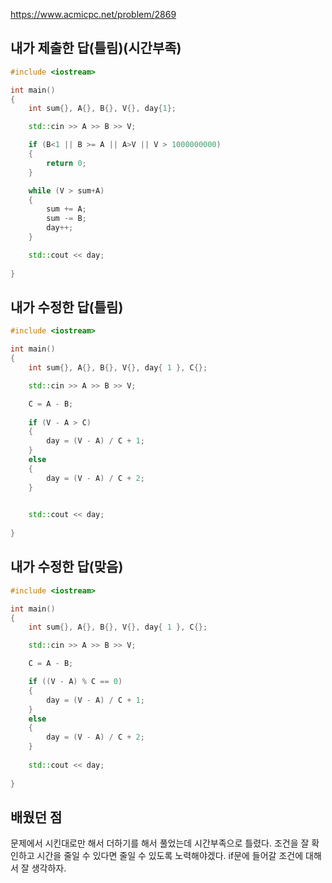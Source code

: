 https://www.acmicpc.net/problem/2869

내가 제출한 답(틀림)(시간부족)
----------
```cpp
#include <iostream>

int main()
{
	int sum{}, A{}, B{}, V{}, day{1};

	std::cin >> A >> B >> V;

	if (B<1 || B >= A || A>V || V > 1000000000)
	{
		return 0;
	}

	while (V > sum+A)
	{
		sum += A;
		sum -= B;
		day++;
	}

	std::cout << day;
	
}
```

내가 수정한 답(틀림)
----------
```cpp
#include <iostream>

int main()
{
	int sum{}, A{}, B{}, V{}, day{ 1 }, C{};

	std::cin >> A >> B >> V;

	C = A - B;
	
	if (V - A > C)
	{
		day = (V - A) / C + 1;
	}
	else
	{
		day = (V - A) / C + 2;
	}
	

	std::cout << day;
	
}
```

내가 수정한 답(맞음)
-----------
```cpp
#include <iostream>

int main()
{
	int sum{}, A{}, B{}, V{}, day{ 1 }, C{};

	std::cin >> A >> B >> V;

	C = A - B;

	if ((V - A) % C == 0)
	{
		day = (V - A) / C + 1;
	}
	else
	{
		day = (V - A) / C + 2;
	}
	
	std::cout << day;
	
}
```

배웠던 점
---------
문제에서 시킨대로만 해서 더하기를 해서 풀었는데 시간부족으로 틀렸다. 조건을 잘 확인하고 시간을 줄일 수 있다면 줄일 수 있도록 노력해야겠다. if문에 들어갈 조건에 대해서 잘 생각하자.
